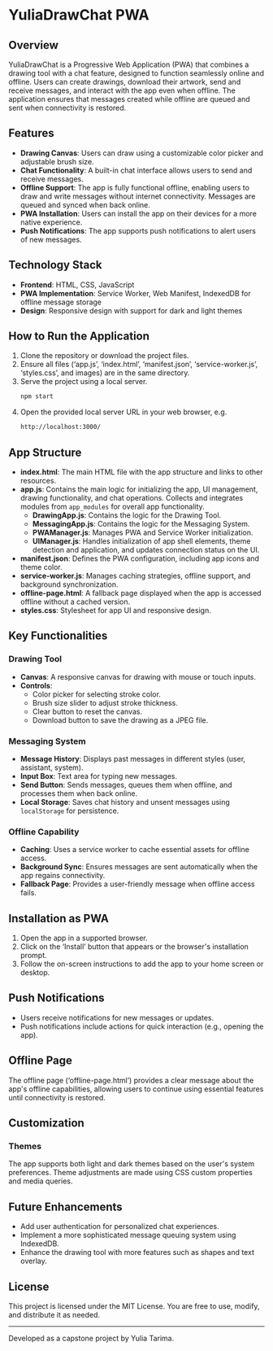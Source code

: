 # YuliaDrawChat PWA

## Overview
YuliaDrawChat is a Progressive Web Application (PWA) that combines a drawing tool with a chat feature, designed to function seamlessly online and offline. Users can create drawings, download their artwork, send and receive messages, and interact with the app even when offline. The application ensures that messages created while offline are queued and sent when connectivity is restored.

## Features
- **Drawing Canvas**: Users can draw using a customizable color picker and adjustable brush size.
- **Chat Functionality**: A built-in chat interface allows users to send and receive messages.
- **Offline Support**: The app is fully functional offline, enabling users to draw and write messages without internet connectivity. Messages are queued and synced when back online.
- **PWA Installation**: Users can install the app on their devices for a more native experience.
- **Push Notifications**: The app supports push notifications to alert users of new messages.

## Technology Stack
- **Frontend**: HTML, CSS, JavaScript
- **PWA Implementation**: Service Worker, Web Manifest, IndexedDB for offline message storage
- **Design**: Responsive design with support for dark and light themes

## How to Run the Application
1. Clone the repository or download the project files.
2. Ensure all files (‘app.js’, ‘index.html’, ‘manifest.json’, ‘service-worker.js’, ‘styles.css’, and images) are in the same directory.
3. Serve the project using a local server.
   ```bash
   npm start
   ```
4. Open the provided local server URL in your web browser, e.g.
   ```bash
   http://localhost:3000/
   ```
## App Structure
- **index.html**: The main HTML file with the app structure and links to other resources.
- **app.js**: Contains the main logic for initializing the app, UI management, drawing functionality, and chat operations.
  Collects and integrates modules from `app_modules` for overall app functionality.
    - **DrawingApp.js**: Contains the logic for the Drawing Tool.
    - **MessagingApp.js**: Contains the logic for the Messaging System.
    - **PWAManager.js**: Manages PWA and Service Worker initialization.
    - **UIManager.js**: Handles initialization of app shell elements, theme detection and application, and updates connection status on the UI.
- **manifest.json**: Defines the PWA configuration, including app icons and theme color.
- **service-worker.js**: Manages caching strategies, offline support, and background synchronization.
- **offline-page.html**: A fallback page displayed when the app is accessed offline without a cached version.
- **styles.css**: Stylesheet for app UI and responsive design.

## Key Functionalities
### Drawing Tool
- **Canvas**: A responsive canvas for drawing with mouse or touch inputs.
- **Controls**:
  - Color picker for selecting stroke color.
  - Brush size slider to adjust stroke thickness.
  - Clear button to reset the canvas.
  - Download button to save the drawing as a JPEG file.

### Messaging System
- **Message History**: Displays past messages in different styles (user, assistant, system).
- **Input Box**: Text area for typing new messages.
- **Send Button**: Sends messages, queues them when offline, and processes them when back online.
- **Local Storage**: Saves chat history and unsent messages using `localStorage` for persistence.

### Offline Capability
- **Caching**: Uses a service worker to cache essential assets for offline access.
- **Background Sync**: Ensures messages are sent automatically when the app regains connectivity.
- **Fallback Page**: Provides a user-friendly message when offline access fails.

## Installation as PWA
1. Open the app in a supported browser.
2. Click on the ‘Install’ button that appears or the browser's installation prompt.
3. Follow the on-screen instructions to add the app to your home screen or desktop.

## Push Notifications
- Users receive notifications for new messages or updates.
- Push notifications include actions for quick interaction (e.g., opening the app).

## Offline Page
The offline page (‘offline-page.html’) provides a clear message about the app's offline capabilities, allowing users to continue using essential features until connectivity is restored.

## Customization
### Themes
The app supports both light and dark themes based on the user's system preferences. Theme adjustments are made using CSS custom properties and media queries.

## Future Enhancements
- Add user authentication for personalized chat experiences.
- Implement a more sophisticated message queuing system using IndexedDB.
- Enhance the drawing tool with more features such as shapes and text overlay.

## License
This project is licensed under the MIT License. You are free to use, modify, and distribute it as needed.

---
Developed as a capstone project by Yulia Tarima.

